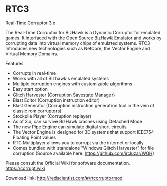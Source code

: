 # RTC3
Real-Time Corruptor 3.x

The Real-Time Corruptor for BizHawk is a Dynamic Corruptor for emulated games. It interfaced with the Open Source BizHawk Emulator and works by corrupting data into virtual memory chips of emulated systems. RTC3 Introduces new technologies such as NetCore, the Vector Engine and Virtual Memory Domains.

Features:
- Corrupts in real-time
- Works with all of Bizhawk's emulated systems
- Multiple corruption engines with customizable algorithms
- Easy start option
- Glitch Harvester (Corruption Savestate Manager)
- Blast Editor (Corruption instruction editor)
- Blast Generator (Corruption instruction generation tool in the vein of classic rom corruptors)
- Stockpile Player (Corruption replayer)
- As of 3.x, can survive BizHawk crashes using Detached Mode
- The new Pipe Engine can simulate digital short circuits
- The Vector Engine is designed for 3D systems that support IEEE754 Floating Point values
- RTC Multiplayer allows you to corrupt via the internet or locally
- Comes bundled with standalone "Windows Glitch Harvester" for file corruption (Source available here: https://github.com/ircluzar/WGH)

Please consult the Official Wiki for software documentation. https://corrupt.wiki

Download link: http://redscientist.com/#/rtcorruptormod
